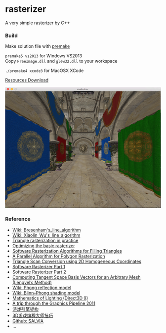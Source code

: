 # rasterizer
A very simple rasterizer by C++

### Build
Make solution file with [premake](http://premake.github.io/)  
  
`premake5 vs2013` for Windows VS2013  
Copy `FreeImage.dll` and `glew32.dll` to your workspace
  
`./premake4 xcode3` for MacOSX XCode  
  
[Resources Download](http://graphics.cs.williams.edu/data/meshes.xml)
  
![](https://github.com/AmbBAI/rasterizer/raw/master/screenshot.png)


### Reference
- [Wiki: Bresenham's_line_algorithm](http://en.wikipedia.org/wiki/Bresenham%27s_line_algorithm)
- [Wiki: Xiaolin_Wu's_line_algorithm](http://en.wikipedia.org/wiki/Xiaolin_Wu%27s_line_algorithm)
- [Triangle rasterization in practice](https://fgiesen.wordpress.com/2013/02/08/triangle-rasterization-in-practice/)
- [Optimizing the basic rasterizer](https://fgiesen.wordpress.com/2013/02/10/optimizing-the-basic-rasterizer/)
- [Software Rasterization Algorithms for Filling Triangles](http://www.sunshine2k.de/coding/java/TriangleRasterization/TriangleRasterization.html)
- [A Parallel Algorithm for Polygon Rasterization](http://people.csail.mit.edu/ericchan/bib/pdf/p17-pineda.pdf)
- [Triangle Scan Conversion using 2D Homogeneous Coordinates](http://www.cs.unc.edu/~olano/papers/2dh-tri/2dh-tri.pdf)
- [Software Rasterizer Part 1](http://simonstechblog.blogspot.sg/2012/04/software-rasterizer-part-1.html)
- [Software Rasterizer Part 2](http://simonstechblog.blogspot.sg/2012/04/software-rasterizer-part-2.html)
- [Computing Tangent Space Basis Vectors for an Arbitrary Mesh (Lengyel’s Method)](http://www.terathon.com/code/tangent.html)
- [Wiki: Phong reflection model](http://en.wikipedia.org/wiki/Phong_reflection_model)
- [Wiki: Blinn–Phong shading model](http://en.wikipedia.org/wiki/Blinn%E2%80%93Phong_shading_model)
- [Mathematics of Lighting (Direct3D 9)](https://msdn.microsoft.com/en-us/library/windows/desktop/bb147178(v=vs.85).aspx)
- [A trip through the Graphics Pipeline 2011](https://fgiesen.wordpress.com/2011/07/09/a-trip-through-the-graphics-pipeline-2011-index/)
- [游戏引擎架构](http://www.cnblogs.com/miloyip/p/gameenginearchitecture.html)
- [3D游戏编程大师技巧](http://book.douban.com/subject/1321769/)
- [Github: SALVIA](https://github.com/wuye9036/SALVIA)
- ...
